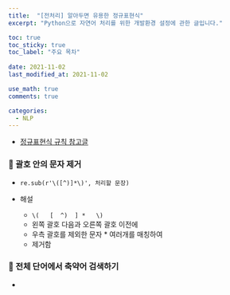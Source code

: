 ```yaml
---
title:  "[전처리] 알아두면 유용한 정규표현식"
excerpt: "Python으로 자연어 처리를 위한 개발환경 설정에 관한 글입니다."

toc: true
toc_sticky: true
toc_label: "주요 목차"
 
date: 2021-11-02
last_modified_at: 2021-11-02

use_math: true
comments: true

categories:
  - NLP
---
```




- [정규표현식 규칙 참고글](https://wikidocs.net/21703) 



### 📌 괄호 안의 문자 제거

- ```re.sub(r'\([^)]*\)', 처리할 문장)```

- 해설
  -  ```\(   [  ^)  ] *   \)```
  - 왼쪽 괄호 다음과 오른쪽 괄호 이전에
  - 우측 괄호를 제외한 문자 * 여러개를 매칭하여
  - 제거함



### 📌 전체 단어에서 축약어 검색하기

- 
